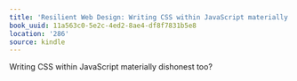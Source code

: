 ```yaml
---
title: 'Resilient Web Design: Writing CSS within JavaScript materially dishonest too?'
book_uuid: 11a563c0-5e2c-4ed2-8ae4-df8f7831b5e8
location: '286'
source: kindle
---
```


Writing CSS within JavaScript materially dishonest too?